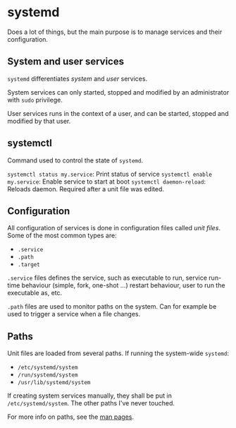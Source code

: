 # systemd

Does a lot of things, but the main purpose is to manage services and their configuration.

## System and user services

`systemd` differentiates _system_ and _user_ services.

System services can only started, stopped and modified by an administrator with `sudo` privilege.

User services runs in the context of a user, and can be started, stopped and modified by that user.

## systemctl

Command used to control the state of `systemd`.

`systemctl status my.service`: Print status of service
`systemctl enable my.service`: Enable service to start at boot
`systemctl daemon-reload`: Reloads daemon. Required after a unit file was edited.

## Configuration

All configuration of services is done in configuration files called _unit files_. Some of the most common types are:

- `.service`
- `.path`
- `.target`

`.service` files defines the service, such as executable to run, service run-time behaviour (simple, fork, one-shot ...) restart behaviour, user to run the executable as, etc.

`.path` files are used to monitor paths on the system. Can for example be used to trigger a service when a file changes.

## Paths

Unit files are loaded from several paths. If running the system-wide `systemd`:

- `/etc/systemd/system`
- `/run/systemd/system`
- `/usr/lib/systemd/system`

If creating system services manually, they shall be put in `/etc/systemd/system`. The other paths I've never touched.

For more info on paths, see the [man pages](https://www.freedesktop.org/software/systemd/man/systemd.unit.html#Unit%20File%20Load%20Path).
